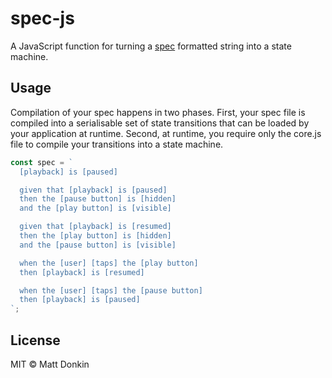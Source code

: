 # spec-js

A JavaScript function for turning a [spec](https://github.com/defx/spec) formatted string into a state machine.

## Usage

Compilation of your spec happens in two phases. First, your spec file is compiled into a serialisable set of state transitions that can be loaded by your application at runtime. Second, at runtime, you require only the core.js file to compile your transitions into a state machine.

```js
const spec = `
  [playback] is [paused]

  given that [playback] is [paused]
  then the [pause button] is [hidden]
  and the [play button] is [visible]

  given that [playback] is [resumed]
  then the [play button] is [hidden]
  and the [pause button] is [visible]

  when the [user] [taps] the [play button]
  then [playback] is [resumed]

  when the [user] [taps] the [pause button]
  then [playback] is [paused]
`;
```

## License

MIT &copy; Matt Donkin
